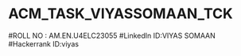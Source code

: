 # ACM_TASK_VIYASSOMAAN_TCK
#ROLL NO : AM.EN.U4ELC23055
#LinkedIn ID:VIYAS SOMAAN
#Hackerrank ID:viyas

